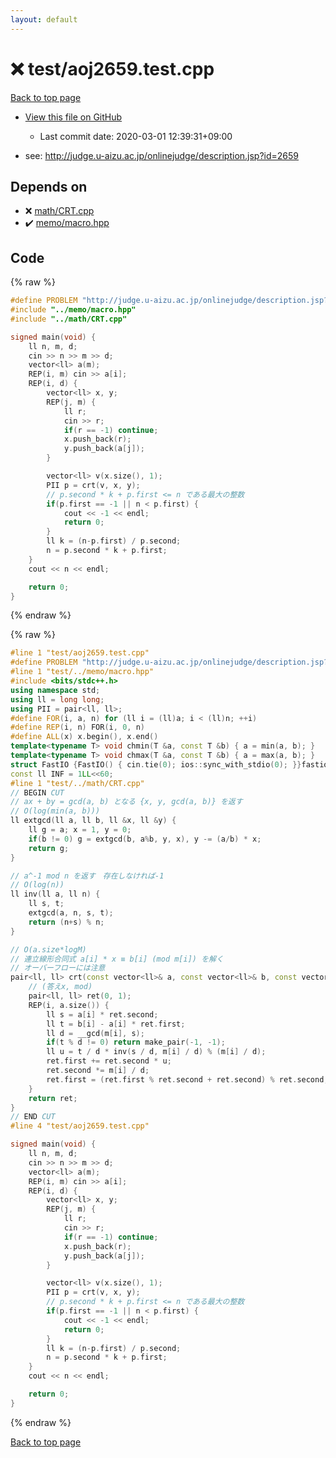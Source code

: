 ```yaml
---
layout: default
---
```


<!-- mathjax config similar to math.stackexchange -->
<script type="text/javascript" async
  src="https://cdnjs.cloudflare.com/ajax/libs/mathjax/2.7.5/MathJax.js?config=TeX-MML-AM_CHTML">
</script>
<script type="text/x-mathjax-config">
  MathJax.Hub.Config({
    TeX: { equationNumbers: { autoNumber: "AMS" }},
    tex2jax: {
      inlineMath: [ ['$','$'] ],
      processEscapes: true
    },
    "HTML-CSS": { matchFontHeight: false },
    displayAlign: "left",
    displayIndent: "2em"
  });
</script>

<script type="text/javascript" src="https://cdnjs.cloudflare.com/ajax/libs/jquery/3.4.1/jquery.min.js"></script>
<script src="https://cdn.jsdelivr.net/npm/jquery-balloon-js@1.1.2/jquery.balloon.min.js" integrity="sha256-ZEYs9VrgAeNuPvs15E39OsyOJaIkXEEt10fzxJ20+2I=" crossorigin="anonymous"></script>
<script type="text/javascript" src="../../assets/js/copy-button.js"></script>
<link rel="stylesheet" href="../../assets/css/copy-button.css" />


# :x: test/aoj2659.test.cpp

<a href="../../index.html">Back to top page</a>

* <a href="{{ site.github.repository_url }}/blob/master/test/aoj2659.test.cpp">View this file on GitHub</a>
    - Last commit date: 2020-03-01 12:39:31+09:00


* see: <a href="http://judge.u-aizu.ac.jp/onlinejudge/description.jsp?id=2659">http://judge.u-aizu.ac.jp/onlinejudge/description.jsp?id=2659</a>


## Depends on

* :x: <a href="../../library/math/CRT.cpp.html">math/CRT.cpp</a>
* :heavy_check_mark: <a href="../../library/memo/macro.hpp.html">memo/macro.hpp</a>


## Code

<a id="unbundled"></a>
{% raw %}
```cpp
#define PROBLEM "http://judge.u-aizu.ac.jp/onlinejudge/description.jsp?id=2659"
#include "../memo/macro.hpp"
#include "../math/CRT.cpp"

signed main(void) {
    ll n, m, d;
    cin >> n >> m >> d;
    vector<ll> a(m);
    REP(i, m) cin >> a[i];
    REP(i, d) {
        vector<ll> x, y;
        REP(j, m) {
            ll r;
            cin >> r;
            if(r == -1) continue;
            x.push_back(r);
            y.push_back(a[j]);
        }

        vector<ll> v(x.size(), 1);
        PII p = crt(v, x, y);
        // p.second * k + p.first <= n である最大の整数
        if(p.first == -1 || n < p.first) {
            cout << -1 << endl;
            return 0;
        }
        ll k = (n-p.first) / p.second;
        n = p.second * k + p.first;
    }
    cout << n << endl;

    return 0;
}
```
{% endraw %}

<a id="bundled"></a>
{% raw %}
```cpp
#line 1 "test/aoj2659.test.cpp"
#define PROBLEM "http://judge.u-aizu.ac.jp/onlinejudge/description.jsp?id=2659"
#line 1 "test/../memo/macro.hpp"
#include <bits/stdc++.h>
using namespace std;
using ll = long long;
using PII = pair<ll, ll>;
#define FOR(i, a, n) for (ll i = (ll)a; i < (ll)n; ++i)
#define REP(i, n) FOR(i, 0, n)
#define ALL(x) x.begin(), x.end()
template<typename T> void chmin(T &a, const T &b) { a = min(a, b); }
template<typename T> void chmax(T &a, const T &b) { a = max(a, b); }
struct FastIO {FastIO() { cin.tie(0); ios::sync_with_stdio(0); }}fastiofastio;
const ll INF = 1LL<<60;
#line 1 "test/../math/CRT.cpp"
// BEGIN CUT
// ax + by = gcd(a, b) となる {x, y, gcd(a, b)} を返す
// O(log(min(a, b)))
ll extgcd(ll a, ll b, ll &x, ll &y) {
    ll g = a; x = 1, y = 0;
    if(b != 0) g = extgcd(b, a%b, y, x), y -= (a/b) * x;
    return g;
}

// a^-1 mod n を返す　存在しなければ-1
// O(log(n))
ll inv(ll a, ll n) {
    ll s, t;
    extgcd(a, n, s, t);
    return (n+s) % n;
}

// O(a.size*logM)
// 連立線形合同式 a[i] * x ≡ b[i] (mod m[i]) を解く
// オーバーフローには注意
pair<ll, ll> crt(const vector<ll>& a, const vector<ll>& b, const vector<ll>& m) {
    // (答えx, mod)
    pair<ll, ll> ret(0, 1);
    REP(i, a.size()) {
        ll s = a[i] * ret.second;
        ll t = b[i] - a[i] * ret.first;
        ll d = __gcd(m[i], s);
        if(t % d != 0) return make_pair(-1, -1);
        ll u = t / d * inv(s / d, m[i] / d) % (m[i] / d);
        ret.first += ret.second * u;
        ret.second *= m[i] / d;
        ret.first = (ret.first % ret.second + ret.second) % ret.second;
    }
    return ret;
}
// END CUT
#line 4 "test/aoj2659.test.cpp"

signed main(void) {
    ll n, m, d;
    cin >> n >> m >> d;
    vector<ll> a(m);
    REP(i, m) cin >> a[i];
    REP(i, d) {
        vector<ll> x, y;
        REP(j, m) {
            ll r;
            cin >> r;
            if(r == -1) continue;
            x.push_back(r);
            y.push_back(a[j]);
        }

        vector<ll> v(x.size(), 1);
        PII p = crt(v, x, y);
        // p.second * k + p.first <= n である最大の整数
        if(p.first == -1 || n < p.first) {
            cout << -1 << endl;
            return 0;
        }
        ll k = (n-p.first) / p.second;
        n = p.second * k + p.first;
    }
    cout << n << endl;

    return 0;
}

```
{% endraw %}

<a href="../../index.html">Back to top page</a>

